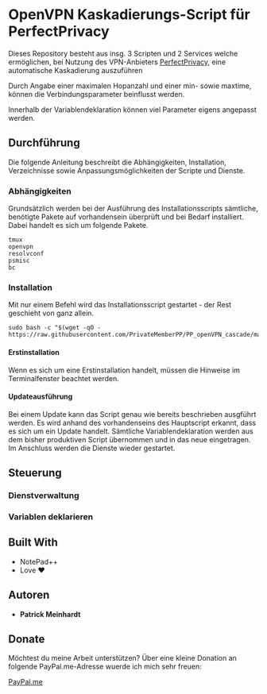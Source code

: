 # OpenVPN Kaskadierungs-Script für PerfectPrivacy

Dieses Repository besteht aus insg. 3 Scripten und 2 Services welche ermöglichen, bei Nutzung des VPN-Anbieters [PerfectPrivacy](https://www.perfect-privacy.com), eine automatische Kaskadierung auszuführen

Durch Angabe einer maximalen Hopanzahl und einer min- sowie maxtime, können die Verbindungsparameter beinflusst werden.

Innerhalb der Variablendeklaration können viel Parameter eigens angepasst werden.

## Durchführung

Die folgende Anleitung beschreibt die Abhängigkeiten, Installation, Verzeichnisse sowie Anpassungsmöglichkeiten der Scripte und Dienste.

### Abhängigkeiten

Grundsätzlich werden bei der Ausführung des Installationsscripts sämtliche, benötigte Pakete auf vorhandensein überprüft und bei Bedarf installiert.
Dabei handelt es sich um folgende Pakete.

```
tmux
openvpn
resolvconf
psmisc
bc
```

### Installation

Mit nur einem Befehl wird das Installationsscript gestartet - der Rest geschieht von ganz allein.

```
sudo bash -c "$(wget -qO - https://raw.githubusercontent.com/PrivateMemberPP/PP_openVPN_cascade/master/install_ovpn_cascading.sh)"
```
#### Erstinstallation
Wenn es sich um eine Erstinstallation handelt, müssen die Hinweise im Terminalfenster beachtet werden.

#### Updateausführung
Bei einem Update kann das Script genau wie bereits beschrieben ausgführt werden.
Es wird anhand des vorhandenseins des Hauptscript erkannt, dass es sich um ein Update handelt.
Sämtliche Variablendeklaration werden aus dem bisher produktiven Script übernommen und in das neue eingetragen.
Im Anschluss werden die Dienste wieder gestartet.

## Steuerung 

### Dienstverwaltung

### Variablen deklarieren

## Built With

* NotePad++
* Love ♥

## Autoren

* **Patrick Meinhardt**

## Donate

Möchtest du meine Arbeit unterstützen?
Über eine kleine Donation an folgende PayPal.me-Adresse wuerde ich mich sehr freuen:

[PayPal.me](https://www.paypal.me/patricklwl)

